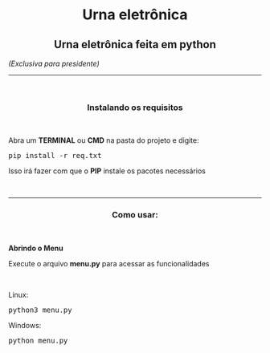 <h1 align="center">Urna eletrônica</h1>
<h2 align="center">Urna eletrônica feita em python</h2>
<i>(Exclusiva para presidente)</i>

<hr>

<br>

<h3 align="center">Instalando os requisitos</h3>

<br>

<p>Abra um <b>TERMINAL</b> ou <b>CMD</b> na pasta do projeto e digite: </p>

<pre>pip install -r req.txt</pre>

<p>Isso irá fazer com que o <b>PIP</b> instale os pacotes necessários</p>

<br>

<hr>

<h3 align="center">Como usar: </h3>

<br>


<strong>Abrindo o Menu</strong>
<p>Execute o arquivo <b>menu.py</b> para acessar as funcionalidades</p>

<br>

<p>Linux: </p>
<pre>python3 menu.py</pre>

<p>Windows: </p>
<pre>python menu.py</pre>
